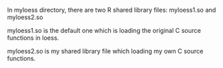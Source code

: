 In myloess directory, there are two R shared library files: myloess1.so and myloess2.so

myloess1.so is the default one which is loading the original C source functions in loess.

myloess2.so is my shared library file which loading my own C source functions.
